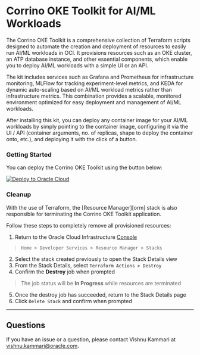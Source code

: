 # Corrino OKE Toolkit for AI/ML Workloads

The Corrino OKE Toolkit is a comprehensive collection of Terraform scripts designed to automate the creation and deployment of resources to easily run AI/ML workloads in OCI. It provisions resources such as an OKE cluster, an ATP database instance, and other essential components, which enable you to deploy AI/ML workloads with a simple UI or an API.

The kit includes services such as Grafana and Prometheus for infrastructure monitoring, MLFlow for tracking experiment-level metrics, and KEDA for dynamic auto-scaling based on AI/ML workload metrics rather than infrastructure metrics. This combination provides a scalable, monitored environment optimized for easy deployment and management of AI/ML workloads.

After installing this kit, you can deploy any container image for your AI/ML workloads by simply pointing to the container image, configuring it via the UI / API (container arguments, no. of replicas, shape to deploy the container onto, etc.), and deploying it with the click of a button.

### Getting Started
You can deploy the Corrino OKE Toolkit using the button below:

[![Deploy to Oracle Cloud](https://oci-resourcemanager-plugin.plugins.oci.oraclecloud.com/latest/deploy-to-oracle-cloud.svg)](https://cloud.oracle.com/resourcemanager/stacks/create?region=home&zipUrl=https://github.com/oracle-quickstart/oci-oke-starter-kit/blob/main/corrino-quick-start-vF.zip)

### Cleanup

With the use of Terraform, the [Resource Manager][orm] stack is also responsible for terminating the Corrino OKE Toolkit application.

Follow these steps to completely remove all provisioned resources:

1. Return to the Oracle Cloud Infrastructure [Console](https://cloud.oracle.com/resourcemanager/stacks)

  > `Home > Developer Services > Resource Manager > Stacks`

2. Select the stack created previously to open the Stack Details view
3. From the Stack Details, select `Terraform Actions > Destroy`
4. Confirm the **Destroy** job when prompted

  > The job status will be **In Progress** while resources are terminated

5. Once the destroy job has succeeded, return to the Stack Details page
6. Click `Delete Stack` and confirm when prompted

---

## Questions

If you have an issue or a question, please contact Vishnu Kammari at vishnu.kammari@oracle.com.
